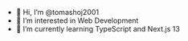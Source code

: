 - 👋 Hi, I’m @tomashoj2001
- 👀 I’m interested in Web Development
- 🌱 I’m currently learning TypeScript and Next.js 13

<!---
tomashoj2001/tomashoj2001 is a ✨ special ✨ repository because its `README.md` (this file) appears on your GitHub profile.
You can click the Preview link to take a look at your changes.
--->
